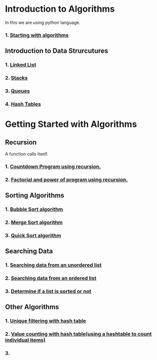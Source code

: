 # Introduction to Algorithms
<p>In this we are using python language.</p>

### 1. <a href="introduction/start.py">Starting with algorithms</a>
## Introduction to  Data Strurcutures
### 1. <a href="data_structures/linked_list.py">Linked List</a>
### 2. <a href="data_structures/stacks.py">Stacks</a>
### 3. <a href="data_structures/queue.py">Queues</a>
### 4. <a href="data_structures/hash_tables.py.py">Hash Tables</a>

# Getting Started with Algorithms
## Recursion
<p>A function calls itself.</p>

### 1. <a href="recursion/countdown.py">Countdown Program using recursion.</a>
### 2. <a href="recursion/factorial.py">Factorial and power of program using recursion.</a>

## Sorting Algorithms
### 1. <a href="sorting/bubble_sort.py">Bubble Sort algorithm</a>
### 2. <a href="sorting/merge_sort.py">Merge Sort algorithm</a>
### 3. <a href="sorting/quick_sort.py">Quick Sort algorithm</a>

## Searching Data
### 1. <a href="searching_data/unordered_list.py">Searching data from an unordered list</a>
### 2. <a href="searching_data/ordered_list.py">Searching data from an ordered list</a>
### 3. <a href="searching_data/is_sorted.py">Determine if a list is sorted or not</a>

## Other Algorithms
### 1. <a href="other_algorithms/filter.py">Unique filtering with hash table</a>

### 2. <a href="other_algorithms/counting.py">Value counting with hash table(using a hashtable to count individual items)</a>

### 3. <a href="other_algorithms/find_max.py"></a>
